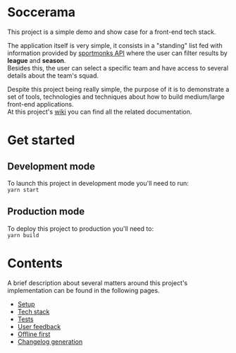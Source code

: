 # Soccerama

This project is a simple demo and show case for a front-end tech stack.  

The application itself is very simple, it consists in a "standing" list fed with information provided by [sportmonks API](https://sportmonks.com/sports/soccer/documentation) where the user can filter results by **league** and **season**.  
Besides this, the user can select a specific team and have access to several details about the team's squad.

Despite this project being really simple, the purpose of it is to demonstrate a set of tools, technologies and techniques about how to build medium/large front-end applications.  
At this project's [wiki](https://gitlab.com/orenciorodolfo/soccerama/wikis/home) you can find all the related documentation.

# Get started

## Development mode
To launch this project in development mode you'll need to run:  
`yarn start`

## Production mode
To deploy this project to production you'll need to:  
`yarn build`

# Contents
A brief description about several matters around this project's implementation can be found in the following pages.
- [Setup](https://gitlab.com/orenciorodolfo/soccerama/wikis/home#setup)
- [Tech stack](https://gitlab.com/orenciorodolfo/soccerama/wikis/home#tech-stack)
- [Tests](https://gitlab.com/orenciorodolfo/soccerama/wikis/home#tests)
- [User feedback](https://gitlab.com/orenciorodolfo/soccerama/wikis/home#users-feedback)
- [Offline first](https://gitlab.com/orenciorodolfo/soccerama/wikis/home#offline-first)
- [Changelog generation](https://gitlab.com/orenciorodolfo/soccerama/wikis/home#changelog-generation)